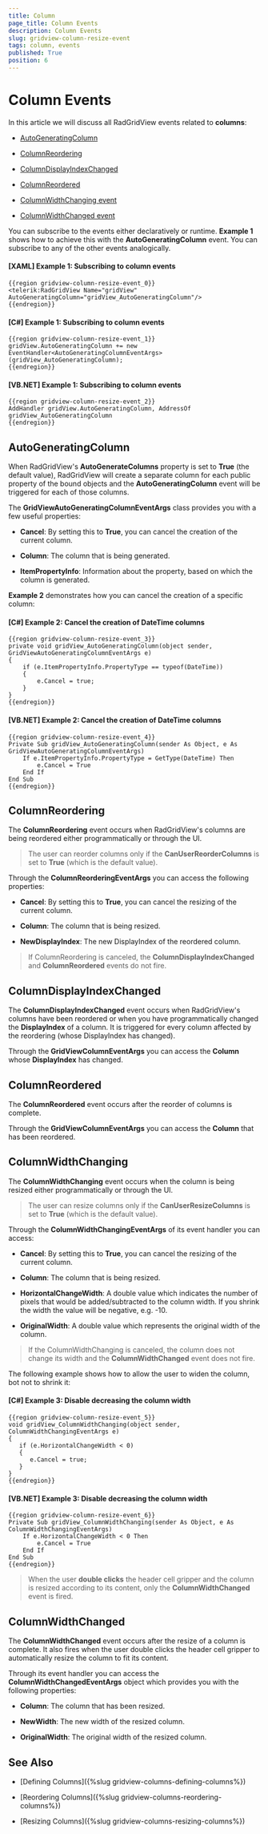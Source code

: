```yaml
---
title: Column
page_title: Column Events
description: Column Events
slug: gridview-column-resize-event
tags: column, events
published: True
position: 6
---
```


# Column Events

In this article we will discuss all RadGridView events related to **columns**:

* [AutoGeneratingColumn](#autogeneratingcolumn)

* [ColumnReordering](#columnreordering)

* [ColumnDisplayIndexChanged](#columndisplayindexchanged)

* [ColumnReordered](#columnreordered)

* [ColumnWidthChanging event](#columnwidthchanging-event)

* [ColumnWidthChanged event](#columnwidthchanged-event)

You can subscribe to the events either declaratively or runtime. **Example 1** shows how to achieve this with the **AutoGeneratingColumn** event. You can subscribe to any of the other events analogically.

#### __[XAML] Example 1: Subscribing to column events__

	{{region gridview-column-resize-event_0}}
	<telerik:RadGridView Name="gridView" AutoGeneratingColumn="gridView_AutoGeneratingColumn"/>
	{{endregion}}

#### __[C#] Example 1: Subscribing to column events__

	{{region gridview-column-resize-event_1}}
	gridView.AutoGeneratingColumn += new EventHandler<AutoGeneratingColumnEventArgs>(gridView_AutoGeneratingColumn);
	{{endregion}}

#### __[VB.NET] Example 1: Subscribing to column events__

	{{region gridview-column-resize-event_2}}
	AddHandler gridView.AutoGeneratingColumn, AddressOf gridView_AutoGeneratingColumn
	{{endregion}}

## AutoGeneratingColumn

When RadGridView's **AutoGenerateColumns** property is set to **True** (the default value), RadGridView will create a separate column for each public property of the bound objects and the **AutoGeneratingColumn** event will be triggered for each of those columns.

The **GridViewAutoGeneratingColumnEventArgs** class provides you with a few useful properties:

* **Cancel**: By setting this to **True**, you can cancel the creation of the current column.

* **Column**: The column that is being generated.

* **ItemPropertyInfo**: Information about the property, based on which the column is generated.

**Example 2** demonstrates how you can cancel the creation of a specific column:

#### __[C#] Example 2: Cancel the creation of DateTime columns__

	{{region gridview-column-resize-event_3}}
    private void gridView_AutoGeneratingColumn(object sender, GridViewAutoGeneratingColumnEventArgs e)
    {
        if (e.ItemPropertyInfo.PropertyType == typeof(DateTime))
        {
            e.Cancel = true;
        }
    }
	{{endregion}}

#### __[VB.NET] Example 2: Cancel the creation of DateTime columns__

	{{region gridview-column-resize-event_4}}
	Private Sub gridView_AutoGeneratingColumn(sender As Object, e As GridViewAutoGeneratingColumnEventArgs)
		If e.ItemPropertyInfo.PropertyType = GetType(DateTime) Then
			e.Cancel = True
		End If
	End Sub
	{{endregion}}

## ColumnReordering

The __ColumnReordering__ event occurs when RadGridView's columns are being reordered either programmatically or through the UI.

>The user can reorder columns only if the __CanUserReorderColumns__ is set to __True__ (which is the default value). 

Through the __ColumnReorderingEventArgs__ you can access the following properties:

* __Cancel__: By setting this to **True**, you can cancel the resizing of the current column.

* __Column__: The column that is being resized.

* __NewDisplayIndex__: The new DisplayIndex of the reordered column.

>If ColumnReordering is canceled, the **ColumnDisplayIndexChanged** and __ColumnReordered__ events do not fire. 

## ColumnDisplayIndexChanged

The __ColumnDisplayIndexChanged__ event occurs when RadGridView's columns have been reordered or  when you have programmatically changed the **DisplayIndex** of a column. It is triggered for every column affected by the reordering (whose DisplayIndex has changed).
 
Through the __GridViewColumnEventArgs__ you can access the **Column** whose **DisplayIndex** has changed.

## ColumnReordered

The __ColumnReordered__ event occurs after the reorder of columns is complete.

Through the __GridViewColumnEventArgs__ you can access the **Column** that has been reordered.

## ColumnWidthChanging

The __ColumnWidthChanging__ event occurs when the column is being resized either programmatically or through the UI.

>The user can resize columns only if the __CanUserResizeColumns__ is set to __True__ (which is the default value). 

Through the __ColumnWidthChangingEventArgs__ of its event handler you can access:

* __Cancel__: By setting this to **True**, you can cancel the resizing of the current column.

* __Column__: The column that is being resized.

* __HorizontalChangeWidth__: A double value which indicates the number of pixels that would be added/subtracted to the column width. If you shrink the width the value will be negative, e.g. -10.

* __OriginalWidth__: A double value which represents the original width of the column.

>If the ColumnWidthChanging is canceled, the column does not change its width and the __ColumnWidthChanged__ event does not fire. 

The following example shows how to allow the user to widen the column, bot not to shrink it:

#### __[C#] Example 3: Disable decreasing the column width__

	{{region gridview-column-resize-event_5}}
	void gridView_ColumnWidthChanging(object sender, ColumnWidthChangingEventArgs e)
	{ 
	   if (e.HorizontalChangeWidth < 0)
	   {
	      e.Cancel = true;
	   }
	}
	{{endregion}}

#### __[VB.NET] Example 3: Disable decreasing the column width__

	{{region gridview-column-resize-event_6}}
	Private Sub gridView_ColumnWidthChanging(sender As Object, e As ColumnWidthChangingEventArgs)
		If e.HorizontalChangeWidth < 0 Then
	  		e.Cancel = True
	 	End If
	End Sub
	{{endregion}}

>When the user __double clicks__ the header cell gripper and the column is resized according to its content, only the __ColumnWidthChanged__ event is fired.

## ColumnWidthChanged

The __ColumnWidthChanged__ event occurs after the resize of a column is complete. It also fires when the user double clicks the header cell gripper to automatically resize the column to fit its content.

Through its event handler you can access the __ColumnWidthChangedEventArgs__ object which provides you with the following properties: 

* __Column__: The column that has been resized.

* __NewWidth__: The new width of the resized column.

* __OriginalWidth__: The original width of the resized column.

## See Also

* [Defining Columns]({%slug gridview-columns-defining-columns%})

* [Reordering Columns]({%slug gridview-columns-reordering-columns%})

* [Resizing Columns]({%slug gridview-columns-resizing-columns%})